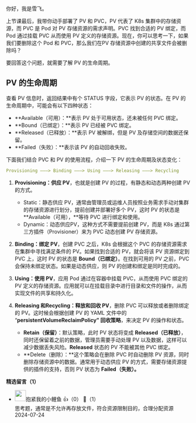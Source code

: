 你好，我是雪飞。

上节课最后，我带你动手部署了 PV 和 PVC，PV 代表了 K8s 集群中的存储资源，而 PVC 是 Pod 对 PV 存储资源的需求声明。PVC 找到合适的 PV 绑定，而 Pod 通过挂载 PVC 从而使用 PV 定义的存储资源。现在，你可以思考一下，如果我们要删除这个 Pod 和 PVC，那么我们在PV 存储资源中创建的共享文件会被删除吗？

要回答这个问题，就需要了解 PV 的生命周期。

## PV 的生命周期

查看 PV 信息时，返回结果中有个 STATUS 字段，它表示 PV 的状态。在 PV 的生命周期中，可能会有以下四种状态：

- **Available（可用）：**表示 PV 处于可用状态，还未被任何 PVC 绑定。
- **Bound（已绑定）：**表示 PV 已经被 PVC 绑定。
- **Released（已释放）：**表示 PV 被解绑，但是 PV 及存储空间的数据还保留。
- **Failed（失败）：**表示该 PV 的自动回收失败。

下面我们结合 PVC 和 PV 的使用流程，介绍一下 PV 的生命周期及状态变化：

```yaml
Provisioning ———> Binding ——–> Using ———> Releasing ———> Recycling
```

1. **Provisioning：供应 PV**，也就是创建 PV 的过程，有静态和动态两种创建 PV 的方式。
   
   - Static：静态供应 PV，通常由管理员或运维人员按照业务需求手动对集群的存储资源进行划分，提前创建并部署好多个 PV，这时 PV 的状态是 **Available（可用），**等待 PVC 进行绑定和使用。
   - Dynamic：动态供应PV，这种方式不需要提前创建 PV，而是 K8s 通过第三方插件（Provisioner）来为 PVC 动态创建 PV 存储资源。
2. **Binding：绑定 PV**，创建 PVC 之后，K8s 会根据这个 PVC 的存储资源需求在集群中寻找满足条件的 PV。如果找到合适的 PV，就会将该 PV 资源绑定到 PVC 上，这时 PV 的状态是 **Bound（已绑定）**。在找到可用的 PV 之前，PVC 会保持未绑定状态。如果是动态供应，则 PV 的创建和绑定是同时完成的。
3. **Using：使用 PV**，应用 Pod 通过在容器中挂载 PVC，从而使用 PVC 绑定的 PV 定义的存储资源。应用就可以在挂载目录中进行目录和文件的操作，从而实现文件的共享和持久化。
4. **Releasing 和Recycling：释放和回收 PV**，删除 PVC 可以释放或者删除绑定的 PV。这时候会根据创建 PV 的 YAML 文件中的 “**persistentVolumeReclaimPolicy” 回收策略**，来决定 PV 的操作和状态。
   
   - **Retain（保留）**：默认策略，此时 PV 状态将变成 **Released（已释放）**，同时还保留着之前的数据，管理员需要手动处理 PV 以及数据，这样可以减少数据丢失风险。**Released** 状态的 PV 不能被其他 PVC 绑定。
   - **Delete（删除）：**这个策略会在删除 PVC 时自动删除 PV 资源，同时删除存储资源中的数据。通常用于动态供应 PV 的方式，需要存储资源提供的插件的支持，否则 PV 状态为 **Failed（失败）。**
<div><strong>精选留言（1）</strong></div><ul>
<li><img src="https://static001.geekbang.org/account/avatar/00/0f/7b/4b/95812b15.jpg" width="30px"><span>抱紧我的小鲤鱼</span> 👍（0） 💬（1）<div>思考题，通常是不允许再存放文件，符合资源限制目的，合理分配资源</div>2024-07-24</li><br/>
</ul>